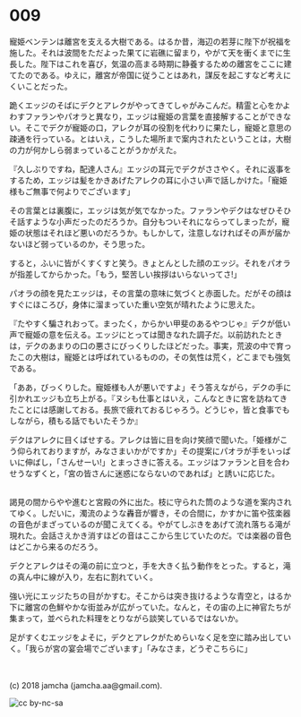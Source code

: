 # 009

寵姫ベンテンは離宮を支える大樹である。はるか昔，海辺の若芽に陛下が祝福を施した。それは波間をただよった果てに岩礁に留まり，やがて天を衝くまでに生長した。陛下はこれを喜び，気温の高まる時期に静養するための離宮をここに建てたのである。ゆえに，離宮が帝国に従うことはあれ，謀反を起こすなど考えにくいことだった。  

跪くエッジのそばにデクとアレクがやってきてしゃがみこんだ。精霊と心をかよわすファランやパオラと異なり，エッジは寵姫の言葉を直接解することができない。そこでデクが寵姫の口，アレクが耳の役割を代わりに果たし，寵姫と意思の疎通を行っている。とはいえ，こうした場所まで案内されたということは，大樹の力が何かしら弱まっていることがうかがえた。  

『久しぶりですね，配達人さん』エッジの耳元でデクがささやく。それに返事をするため，エッジは髪をかきあげたアレクの耳に小さい声で話しかけた。「寵姫様もご無事で何よりでございます」  

その言葉とは裏腹に，エッジは気が気でなかった。ファランやデクはなぜひそひそ話すような小声だったのだろうか。自分もついそれにならってしまったが，寵姫の状態はそれほど悪いのだろうか。もしかして，注意しなければその声が届かないほど弱っているのか，そう思った。  

すると，ふいに皆がくすくすと笑う。きょとんとした顔のエッジ。それをパオラが指差してからかった。「もう，堅苦しい挨拶はいらないってさ!」  

パオラの顔を見たエッジは，その言葉の意味に気づくと赤面した。だがその顔はすぐにほころび，身体に溜まっていた重い空気が晴れたように思えた。  

『たやすく騙されおって。まったく，からかい甲斐のあるやつじゃ』デクが低い声で寵姫の意を伝える。エッジにとっては聞きなれた調子だ。以前訪れたときは，デクのあまりの口の悪さにびっくりしたほどだった。事実，荒波の中で育ったこの大樹は，寵姫とは呼ばれているものの，その気性は荒く，どこまでも強気である。  

「ああ，びっくりした。寵姫様も人が悪いですよ」そう答えながら，デクの手に引かれエッジも立ち上がる。『ヌシも仕事とはいえ，こんなときに宮を訪ねてきたことには感謝しておる。長旅で疲れておるじゃろう。どうじゃ，皆と食事でもしながら，積もる話でもいたそうか』  

デクはアレクに目くばせする。アレクは皆に目を向け笑顔で聞いた。「姫様がこう仰られておりますが，みなさまいかがですか」その提案にパオラが手をいっぱいに伸ばし，「さんせーい!」とまっさきに答える。エッジはファランと目を合わせうなずくと，「宮の皆さんに迷惑にならないのであれば」と誘いに応じた。  

<br>  
謁見の間からやや進むと宮殿の外に出た。枝に守られた筒のような道を案内されてゆく。しだいに，濁流のような轟音が響き，その合間に，かすかに笛や弦楽器の音色がまざっているのが聞こえてくる。やがてしぶきをあげて流れ落ちる滝が現れた。会話さえかき消すほどの音はここから生じていたのだ。では楽器の音色はどこから来るのだろう。  

デクとアレクはその滝の前に立つと，手を大きく払う動作をとった。すると，滝の真ん中に線が入り，左右に割れていく。  

強い光にエッジたちの目がかすむ。そこからは突き抜けるような青空と，はるか下に離宮の色鮮やかな街並みが広がっていた。なんと，その宙の上に神官たちが集まって，並べられた料理をとりながら談笑しているではないか。  

足がすくむエッジをよそに，デクとアレクがためらいなく足を空に踏み出していく。「我らが宮の宴会場でございます」「みなさま，どうぞこちらに」  

<br>  
<br>  
(c) 2018 jamcha (jamcha.aa@gmail.com).  

![cc by-nc-sa](http://i.creativecommons.org/l/by-nc-sa/4.0/88x31.png)
